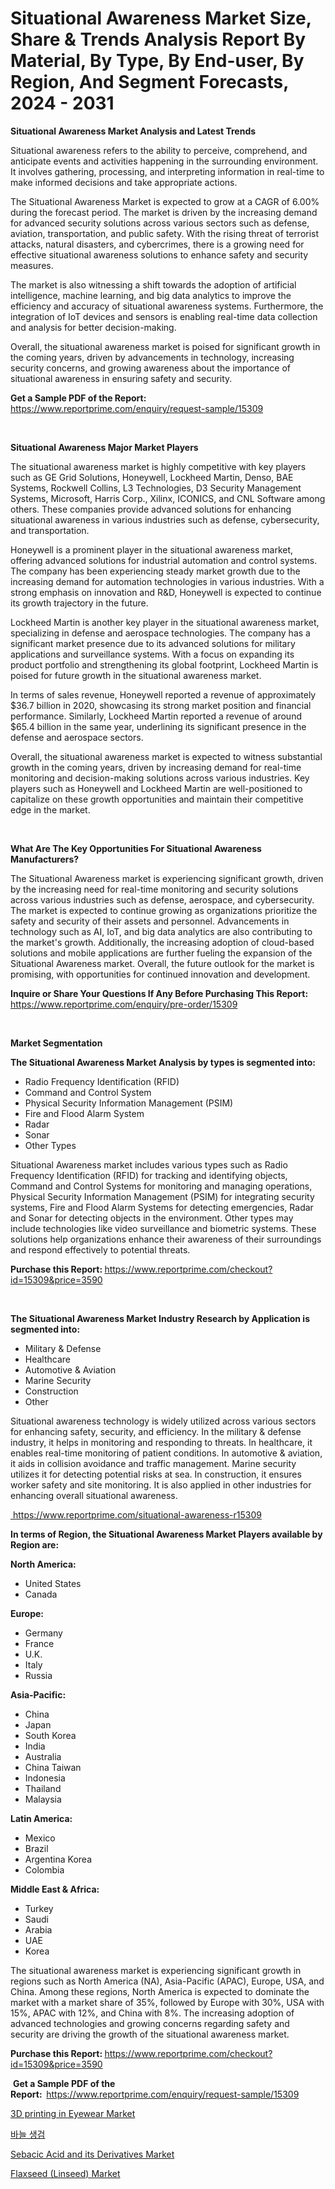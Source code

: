 <p><h1>Situational Awareness Market Size, Share & Trends Analysis Report By Material, By Type, By End-user, By Region, And Segment Forecasts, 2024 - 2031</h1></p><p><strong>Situational Awareness Market Analysis and Latest Trends</strong></p>
<p><p>Situational awareness refers to the ability to perceive, comprehend, and anticipate events and activities happening in the surrounding environment. It involves gathering, processing, and interpreting information in real-time to make informed decisions and take appropriate actions.</p><p>The Situational Awareness Market is expected to grow at a CAGR of 6.00% during the forecast period. The market is driven by the increasing demand for advanced security solutions across various sectors such as defense, aviation, transportation, and public safety. With the rising threat of terrorist attacks, natural disasters, and cybercrimes, there is a growing need for effective situational awareness solutions to enhance safety and security measures.</p><p>The market is also witnessing a shift towards the adoption of artificial intelligence, machine learning, and big data analytics to improve the efficiency and accuracy of situational awareness systems. Furthermore, the integration of IoT devices and sensors is enabling real-time data collection and analysis for better decision-making.</p><p>Overall, the situational awareness market is poised for significant growth in the coming years, driven by advancements in technology, increasing security concerns, and growing awareness about the importance of situational awareness in ensuring safety and security.</p></p>
<p><strong>Get a Sample PDF of the Report:&nbsp;</strong> <a href="https://www.reportprime.com/enquiry/request-sample/15309">https://www.reportprime.com/enquiry/request-sample/15309</a></p>
<p>&nbsp;</p>
<p><strong>Situational Awareness Major Market Players</strong></p>
<p><p>The situational awareness market is highly competitive with key players such as GE Grid Solutions, Honeywell, Lockheed Martin, Denso, BAE Systems, Rockwell Collins, L3 Technologies, D3 Security Management Systems, Microsoft, Harris Corp., Xilinx, ICONICS, and CNL Software among others. These companies provide advanced solutions for enhancing situational awareness in various industries such as defense, cybersecurity, and transportation.</p><p>Honeywell is a prominent player in the situational awareness market, offering advanced solutions for industrial automation and control systems. The company has been experiencing steady market growth due to the increasing demand for automation technologies in various industries. With a strong emphasis on innovation and R&D, Honeywell is expected to continue its growth trajectory in the future.</p><p>Lockheed Martin is another key player in the situational awareness market, specializing in defense and aerospace technologies. The company has a significant market presence due to its advanced solutions for military applications and surveillance systems. With a focus on expanding its product portfolio and strengthening its global footprint, Lockheed Martin is poised for future growth in the situational awareness market.</p><p>In terms of sales revenue, Honeywell reported a revenue of approximately $36.7 billion in 2020, showcasing its strong market position and financial performance. Similarly, Lockheed Martin reported a revenue of around $65.4 billion in the same year, underlining its significant presence in the defense and aerospace sectors.</p><p>Overall, the situational awareness market is expected to witness substantial growth in the coming years, driven by increasing demand for real-time monitoring and decision-making solutions across various industries. Key players such as Honeywell and Lockheed Martin are well-positioned to capitalize on these growth opportunities and maintain their competitive edge in the market.</p></p>
<p>&nbsp;</p>
<p><strong>What Are The Key Opportunities For Situational Awareness Manufacturers?</strong></p>
<p><p>The Situational Awareness market is experiencing significant growth, driven by the increasing need for real-time monitoring and security solutions across various industries such as defense, aerospace, and cybersecurity. The market is expected to continue growing as organizations prioritize the safety and security of their assets and personnel. Advancements in technology such as AI, IoT, and big data analytics are also contributing to the market's growth. Additionally, the increasing adoption of cloud-based solutions and mobile applications are further fueling the expansion of the Situational Awareness market. Overall, the future outlook for the market is promising, with opportunities for continued innovation and development.</p></p>
<p><strong>Inquire or Share Your Questions If Any Before Purchasing This Report:</strong> <a href="https://www.reportprime.com/enquiry/pre-order/15309">https://www.reportprime.com/enquiry/pre-order/15309</a></p>
<p>&nbsp;</p>
<p><strong>Market Segmentation</strong></p>
<p><strong>The Situational Awareness Market Analysis by types is segmented into:</strong></p>
<p><ul><li>Radio Frequency Identification (RFID)</li><li>Command and Control System</li><li>Physical Security Information Management (PSIM)</li><li>Fire and Flood Alarm System</li><li>Radar</li><li>Sonar</li><li>Other Types</li></ul></p>
<p><p>Situational Awareness market includes various types such as Radio Frequency Identification (RFID) for tracking and identifying objects, Command and Control Systems for monitoring and managing operations, Physical Security Information Management (PSIM) for integrating security systems, Fire and Flood Alarm Systems for detecting emergencies, Radar and Sonar for detecting objects in the environment. Other types may include technologies like video surveillance and biometric systems. These solutions help organizations enhance their awareness of their surroundings and respond effectively to potential threats.</p></p>
<p><strong>Purchase this Report:&nbsp;</strong><a href="https://www.reportprime.com/checkout?id=15309&price=3590">https://www.reportprime.com/checkout?id=15309&price=3590</a></p>
<p>&nbsp;</p>
<p><strong>The Situational Awareness Market Industry Research by Application is segmented into:</strong></p>
<p><ul><li>Military & Defense</li><li>Healthcare</li><li>Automotive & Aviation</li><li>Marine Security</li><li>Construction</li><li>Other</li></ul></p>
<p><p>Situational awareness technology is widely utilized across various sectors for enhancing safety, security, and efficiency. In the military & defense industry, it helps in monitoring and responding to threats. In healthcare, it enables real-time monitoring of patient conditions. In automotive & aviation, it aids in collision avoidance and traffic management. Marine security utilizes it for detecting potential risks at sea. In construction, it ensures worker safety and site monitoring. It is also applied in other industries for enhancing overall situational awareness.</p></p>
<p><a href="https://www.reportprime.com/situational-awareness-r15309">&nbsp;https://www.reportprime.com/situational-awareness-r15309</a></p>
<p><strong>In terms of Region, the Situational Awareness Market Players available by Region are:</strong></p>
<p>
    <p> <strong> North America: </strong>
        <ul>
            <li>United States</li>
            <li>Canada</li>
        </ul>
        </p> 
    <p> <strong> Europe: </strong>
        <ul>
            <li>Germany</li>
            <li>France</li>
            <li>U.K.</li>
            <li>Italy</li>
            <li>Russia</li>
        </ul>
        </p> 
    <p> <strong> Asia-Pacific: </strong>
        <ul>
            <li>China</li>
            <li>Japan</li>
            <li>South Korea</li>
            <li>India</li>
            <li>Australia</li>
            <li>China Taiwan</li>
            <li>Indonesia</li>
            <li>Thailand</li>
            <li>Malaysia</li>
        </ul>
        </p> 
    <p> <strong> Latin America: </strong>
        <ul>
            <li>Mexico</li>
            <li>Brazil</li>
            <li>Argentina Korea</li>
            <li>Colombia</li>
        </ul>
        </p> 
    <p> <strong> Middle East & Africa: </strong>
        <ul>
            <li>Turkey</li>
            <li>Saudi</li>
            <li>Arabia</li>
            <li>UAE</li>
            <li>Korea</li>
        </ul>
    </p>
    </p>
<p><p>The situational awareness market is experiencing significant growth in regions such as North America (NA), Asia-Pacific (APAC), Europe, USA, and China. Among these regions, North America is expected to dominate the market with a market share of 35%, followed by Europe with 30%, USA with 15%, APAC with 12%, and China with 8%. The increasing adoption of advanced technologies and growing concerns regarding safety and security are driving the growth of the situational awareness market.</p></p>
<p><strong>Purchase this Report: </strong><a href="https://www.reportprime.com/checkout?id=15309&price=3590">https://www.reportprime.com/checkout?id=15309&price=3590</a></p>
<p>&nbsp;<strong>Get a Sample PDF of the Report:&nbsp;&nbsp;</strong><a href="https://www.reportprime.com/enquiry/request-sample/15309">https://www.reportprime.com/enquiry/request-sample/15309</a></p>
<p><strong></strong></p>
<p><p><a href="https://github.com/JameTravis/Market-Research-Report-List-4/blob/main/3d-printing-in-eyewear-market.md">3D printing in Eyewear Market</a></p><p><a href="https://github.com/laholand/Market-Research-Report-List-3/blob/main/993378823487.md">바늘 생검</a></p><p><a href="https://www.linkedin.com/pulse/sebacic-acid-its-derivatives-market-size-growth-segmentation-ogz8e?trackingId=r0LHkVxbVSSTq8o1TxuDtA%3D%3D">Sebacic Acid and its Derivatives Market</a></p><p><a href="https://www.linkedin.com/pulse/flaxseed-linseed-market-provides-detailed-segmentation-based-vmxde?trackingId=4NGEsqlWPCygBjf6H2%2F%2F2Q%3D%3D">Flaxseed (Linseed) Market</a></p></p>